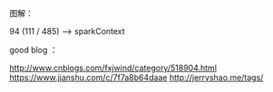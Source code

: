 
图解：

94 (111 / 485)  -->  sparkContext

good blog ：

http://www.cnblogs.com/fxjwind/category/518904.html
https://www.jianshu.com/c/7f7a8b64daae
http://jerryshao.me/tags/



